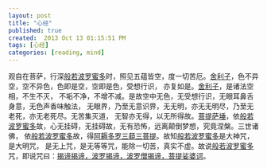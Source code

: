 ```yaml
---
layout: post
title: "心经"
published: true
created:  2013 Oct 13 01:15:51 PM
tags: [心经]
categories: [reading, mind]
---
```


观自在菩萨，行深<u>般若波罗蜜多</u>时，照见五蕴皆空，度一切苦厄。<u>舍利子</u>，色不异空，空不异色，色即是空，空即是色，受想行识，
亦复如是。<u>舍利子</u>，是诸法空相，不生不灭，
不垢不净，不增不减。是故空中无色，无受想行识，无眼耳鼻舌身意，无色声香味触法，
无眼界，乃至无意识界，无无明，亦无无明尽，乃至无老死，亦无老死尽。无苦集灭道，
无智亦无得，以无所得故。<u>菩提萨埵</u>，依<u>般若波罗蜜多</u>故，心无挂碍，无挂碍故，无有恐怖，远离颠倒梦想，究竟涅槃。三世诸佛，
依<u>般若波罗蜜多</u>故，得<u>阿耨多罗三藐三菩提</u>。故知<u>般若波罗蜜多</u>是大神咒，是大明咒，
是无上咒，是无等等咒，能除一切苦，真实不虚。故说<u>般若波罗蜜多</u>咒，即说咒曰：<u>揭谛揭谛，波罗揭谛，波罗僧揭谛，菩提娑婆诃</u>。

